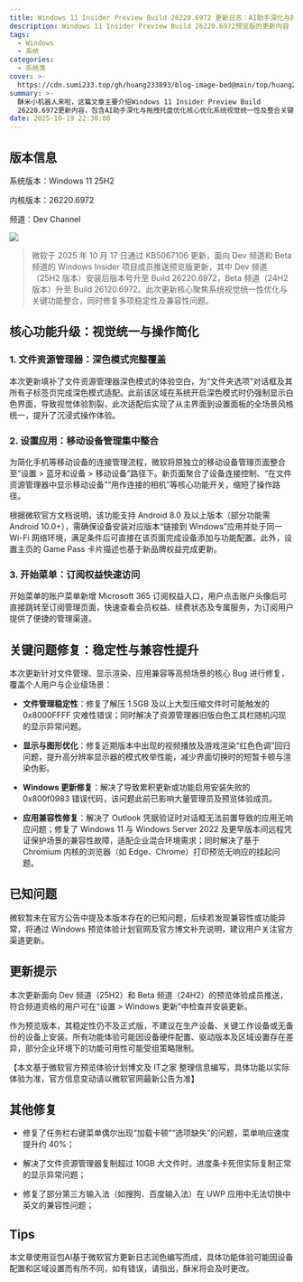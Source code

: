```yaml
---
title: Windows 11 Insider Preview Build 26220.6972 更新日志：AI助手深化与拖拽托盘优化
description: Windows 11 Insider Preview Build 26220.6972预览版的更新内容
tags:
  - Windows
  - 系统
categories:
  - 系统类
cover: >-
  https://cdn.sumi233.top/gh/huang233893/blog-image-bed@main/top/huang233893/imgs/blog/Windows11DEVCHANNEL.jpg
summary: >-
  酥米小机器人来啦，这篇文章主要介绍Windows 11 Insider Preview Build
  26220.6972更新内容，包含AI助手深化与拖拽托盘优化核心优化系统视觉统一性及整合关键功能，如文件资源管理器深色模式适配电脑设置应用移动设备管理集中整合开始菜单新增订阅权益入口修复文件管理稳定性显示与图形问题Windows更新故障及应用兼容性缺陷并提示预览版稳定性不足需谨慎安装注意设备配置差异及官方渠道更新信息
date: 2025-10-19 22:30:00
---
```


## 版本信息

系统版本：Windows 11 25H2

内核版本：26220.6972

频道：Dev Channel

![](https://cdn.sumi233.top/gh/huang233893/blog-image-bed@main/top/huang233893/imgs/blog/1-6.jpg)

> 微软于 2025 年 10 月 17 日通过 KB5067106 更新，面向 Dev 频道和 Beta 频道的 Windows Insider 项目成员推送预览版更新，其中 Dev 频道（25H2 版本）安装后版本号升至 Build 26220.6972，Beta 频道（24H2 版本）升至 Build 26120.6972。此次更新核心聚焦系统视觉统一性优化与关键功能整合，同时修复多项稳定性及兼容性问题。

## 核心功能升级：视觉统一与操作简化

### 1. 文件资源管理器：深色模式完整覆盖

本次更新填补了文件资源管理器深色模式的体验空白，为“文件夹选项”对话框及其所有子标签页完成深色模式适配。此前该区域在系统开启深色模式时仍强制显示白色界面，导致视觉体验割裂，此次适配后实现了从主界面到设置面板的全场景风格统一，提升了沉浸式操作体验。

### 2. 设置应用：移动设备管理集中整合

为简化手机等移动设备的连接管理流程，微软将原独立的移动设备管理页面整合至“设置 > 蓝牙和设备 > 移动设备”路径下。新页面聚合了设备连接控制、“在文件资源管理器中显示移动设备”“用作连接的相机”等核心功能开关，缩短了操作路径。

根据微软官方文档说明，该功能支持 Android 8.0 及以上版本（部分功能需 Android 10.0+），需确保设备安装对应版本“链接到 Windows”应用并处于同一 Wi-Fi 网络环境，满足条件后可直接在该页面完成设备添加与功能配置。此外，设置主页的 Game Pass 卡片描述也基于新品牌权益完成更新。

### 3. 开始菜单：订阅权益快速访问

开始菜单的账户菜单新增 Microsoft 365 订阅权益入口，用户点击账户头像后可直接跳转至订阅管理页面，快速查看会员权益、续费状态及专属服务，为订阅用户提供了便捷的管理渠道。

## 关键问题修复：稳定性与兼容性提升

本次更新针对文件管理、显示渲染、应用兼容等高频场景的核心 Bug 进行修复，覆盖个人用户与企业级场景：

- **文件管理稳定性**：修复了解压 1.5GB 及以上大型压缩文件时可能触发的 0x8000FFFF 灾难性错误；同时解决了资源管理器旧版白色工具栏随机闪现的显示异常问题。

- **显示与图形优化**：修复近期版本中出现的视频播放及游戏渲染“红色色调”回归问题，提升高分辨率显示器的模式枚举性能，减少界面切换时的短暂卡顿与渲染伪影。

- **Windows 更新修复**：解决了导致累积更新或功能启用安装失败的 0x800f0983 错误代码，该问题此前已影响大量管理员及预览体验成员。

- **应用兼容性修复**：解决了 Outlook 凭据验证时对话框无法前置导致的应用无响应问题；修复了 Windows 11 与 Windows Server 2022 及更早版本间远程凭证保护场景的兼容性故障，适配企业混合环境需求；同时解决了基于 Chromium 内核的浏览器（如 Edge、Chrome）打印预览无响应的挂起问题。

## 已知问题

微软暂未在官方公告中提及本版本存在的已知问题，后续若发现兼容性或功能异常，将通过 Windows 预览体验计划官网及官方博文补充说明，建议用户关注官方渠道更新。

## 更新提示

本次更新面向 Dev 频道（25H2）和 Beta 频道（24H2）的预览体验成员推送，符合频道资格的用户可在“设置 > Windows 更新”中检查并安装更新。

作为预览版本，其稳定性仍不及正式版，不建议在生产设备、关键工作设备或无备份的设备上安装。所有功能体验可能因设备硬件配置、驱动版本及区域设置存在差异，部分企业环境下的功能可用性可能受组策略限制。

【本文基于微软官方预览体验计划博文及 IT之家 整理信息编写，具体功能以实际体验为准，官方信息变动请以微软官网最新公告为准】

## 其他修复

- 修复了任务栏右键菜单偶尔出现“加载卡顿”“选项缺失”的问题，菜单响应速度提升约 40%；

- 解决了文件资源管理器复制超过 10GB 大文件时，进度条卡死但实际复制正常的显示异常问题；

- 修复了部分第三方输入法（如搜狗、百度输入法）在 UWP 应用中无法切换中英文的兼容性问题；

## Tips
本文章使用豆包AI基于微软官方更新日志润色编写而成，具体功能体验可能因设备配置和区域设置而有所不同，如有错误，请指出，酥米将会及时更改。